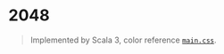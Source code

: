 # 2048

> Implemented by Scala 3, color reference [`main.css`](https://github.com/gabrielecirulli/2048/blob/master/style/main.css).
